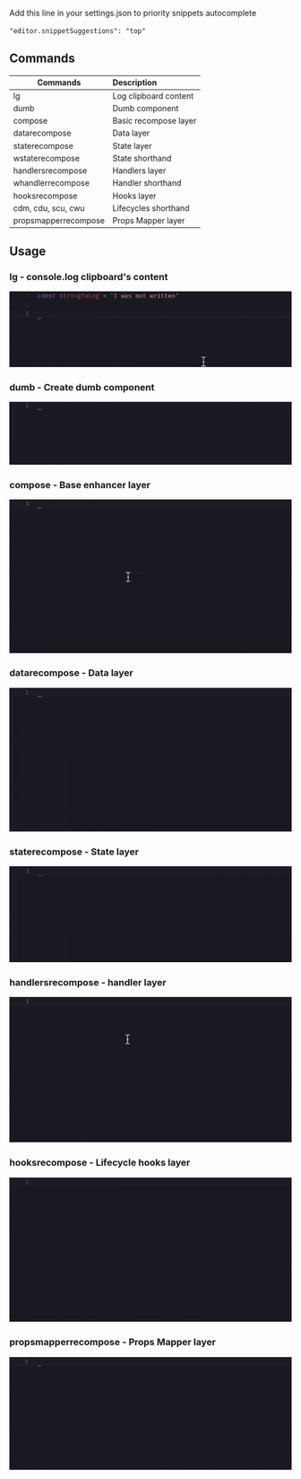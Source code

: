 Add this line in your settings.json to priority snippets autocomplete

`"editor.snippetSuggestions": "top"`

## Commands
| Commands             | Description           |
| -------------------- | :-------------------- |
| lg                   | Log clipboard content |
| dumb                 | Dumb component        |
| compose              | Basic recompose layer |
| datarecompose        | Data layer            |
| staterecompose       | State layer           |
| wstaterecompose      | State shorthand       |
| handlersrecompose    | Handlers layer        |
| whandlerrecompose    | Handler shorthand    |
| hooksrecompose       | Hooks layer           |
| cdm, cdu, scu, cwu   | Lifecycles shorthand  |
| propsmapperrecompose | Props Mapper layer    |

## Usage

### lg - console.log clipboard's content
![dumb components](gifs/log.gif)

### dumb - Create dumb component
![dumb components](gifs/dumb.gif)

### compose - Base enhancer layer
![dumb components](gifs/index.gif)

### datarecompose - Data layer
![dumb components](gifs/data.gif)

### staterecompose - State layer
![dumb components](gifs/state.gif)

### handlersrecompose - handler layer
![dumb components](gifs/handlers.gif)

### hooksrecompose - Lifecycle hooks layer
![dumb components](gifs/hooks.gif)

### propsmapperrecompose - Props Mapper layer
![dumb components](gifs/propsMapper.gif)


